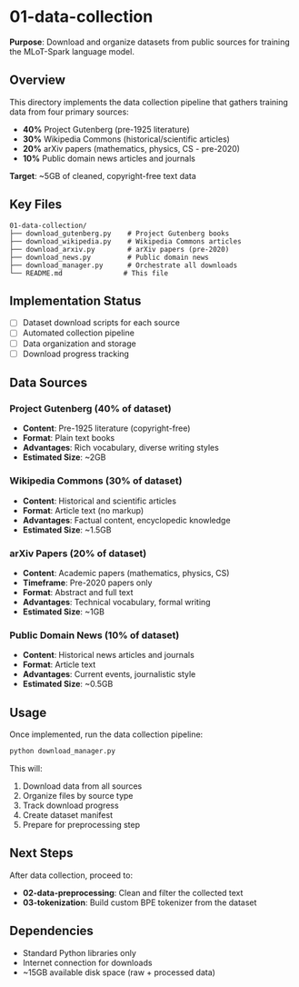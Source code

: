 # 01-data-collection

**Purpose**: Download and organize datasets from public sources for training the MLoT-Spark language model.

## Overview

This directory implements the data collection pipeline that gathers training data from four primary sources:
- **40%** Project Gutenberg (pre-1925 literature)
- **30%** Wikipedia Commons (historical/scientific articles)  
- **20%** arXiv papers (mathematics, physics, CS - pre-2020)
- **10%** Public domain news articles and journals

**Target**: ~5GB of cleaned, copyright-free text data

## Key Files

```
01-data-collection/
├── download_gutenberg.py    # Project Gutenberg books
├── download_wikipedia.py    # Wikipedia Commons articles
├── download_arxiv.py        # arXiv papers (pre-2020)
├── download_news.py         # Public domain news
├── download_manager.py      # Orchestrate all downloads
└── README.md               # This file
```

## Implementation Status

- [ ] Dataset download scripts for each source
- [ ] Automated collection pipeline
- [ ] Data organization and storage
- [ ] Download progress tracking

## Data Sources

### Project Gutenberg (40% of dataset)
- **Content**: Pre-1925 literature (copyright-free)
- **Format**: Plain text books
- **Advantages**: Rich vocabulary, diverse writing styles
- **Estimated Size**: ~2GB

### Wikipedia Commons (30% of dataset)
- **Content**: Historical and scientific articles
- **Format**: Article text (no markup)
- **Advantages**: Factual content, encyclopedic knowledge
- **Estimated Size**: ~1.5GB

### arXiv Papers (20% of dataset)
- **Content**: Academic papers (mathematics, physics, CS)
- **Timeframe**: Pre-2020 papers only
- **Format**: Abstract and full text
- **Advantages**: Technical vocabulary, formal writing
- **Estimated Size**: ~1GB

### Public Domain News (10% of dataset)
- **Content**: Historical news articles and journals
- **Format**: Article text
- **Advantages**: Current events, journalistic style
- **Estimated Size**: ~0.5GB

## Usage

Once implemented, run the data collection pipeline:

```bash
python download_manager.py
```

This will:
1. Download data from all sources
2. Organize files by source type
3. Track download progress
4. Create dataset manifest
5. Prepare for preprocessing step

## Next Steps

After data collection, proceed to:
- **02-data-preprocessing**: Clean and filter the collected text
- **03-tokenization**: Build custom BPE tokenizer from the dataset

## Dependencies

- Standard Python libraries only
- Internet connection for downloads
- ~15GB available disk space (raw + processed data)